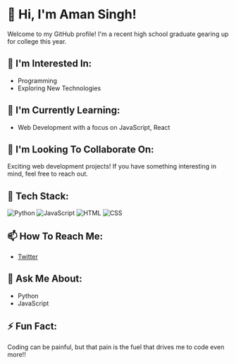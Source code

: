 # 👋 Hi, I'm Aman Singh!

Welcome to my GitHub profile! I'm a recent high school graduate gearing up for college this year.




## 👀 I'm Interested In:

- Programming
- Exploring New Technologies

## 🌱 I'm Currently Learning:

- Web Development with a focus on JavaScript, React

## 👯 I'm Looking To Collaborate On:

Exciting web development projects! If you have something interesting in mind, feel free to reach out.

## 💼 Tech Stack:

![Python](https://img.shields.io/badge/Python-3776AB?style=for-the-badge&logo=python&logoColor=white)
![JavaScript](https://img.shields.io/badge/JavaScript-F7DF1E?style=for-the-badge&logo=javascript&logoColor=black)
![HTML](https://img.shields.io/badge/HTML5-E34F26?style=for-the-badge&logo=html5&logoColor=white)
![CSS](https://img.shields.io/badge/CSS3-1572B6?style=for-the-badge&logo=css3&logoColor=white)

## 📫 How To Reach Me:

- [Twitter](https://twitter.com/AmanSingh4517)

## 💬 Ask Me About:

- Python
- JavaScript

## ⚡ Fun Fact:

Coding can be painful, but that pain is the fuel that drives me to code even more!!
